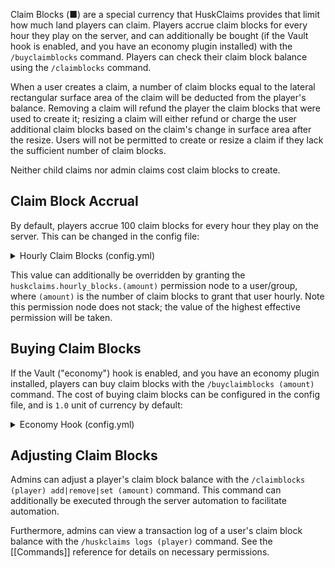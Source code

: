 Claim Blocks (■) are a special currency that HuskClaims provides that limit how much land players can claim. Players accrue claim blocks for every hour they play on the server, and can additionally be bought (if the Vault hook is enabled, and you have an economy plugin installed) with the `/buyclaimblocks` command. Players can check their claim block balance using the `/claimblocks` command.

When a user creates a claim, a number of claim blocks equal to the lateral rectangular surface area of the claim will be deducted from the player's balance. Removing a claim will refund the player the claim blocks that were used to create it; resizing a claim will either refund or charge the user additional claim blocks based on the claim's change in surface area after the resize. Users will not be permitted to create or resize a claim if they lack the sufficient number of claim blocks.

Neither child claims nor admin claims cost claim blocks to create.

## Claim Block Accrual
By default, players accrue 100 claim blocks for every hour they play on the server. This can be changed in the config file:

<details>
<summary>Hourly Claim Blocks (config.yml)</summary>

```yaml
# The number of claim blocks a user gets hourly.
# Override with the "huskclaims.hourly_blocks.(amount)" permission
hourly_claim_blocks: 100
```
</details>

This value can additionally be overridden by granting the `huskclaims.hourly_blocks.(amount)` permission node to a user/group, where `(amount)` is the number of claim blocks to grant that user hourly. Note this permission node does not stack; the value of the highest effective permission will be taken.

## Buying Claim Blocks
If the Vault ("economy") hook is enabled, and you have an economy plugin installed, players can buy claim blocks with the `/buyclaimblocks (amount)` command. The cost of buying claim blocks can be configured in the config file, and is `1.0` unit of currency by default:

<details>
<summary>Economy Hook (config.yml)</summary>

```yaml
economy:
  # Whether to hook into an economy plugin to allow buying claim blocks
  enabled: true
  # The cost of buying 1 claim block
  cost_per_block: 1.0
```
</details>

## Adjusting Claim Blocks
Admins can adjust a player's claim block balance with the `/claimblocks (player) add|remove|set (amount)` command. This command can additionally be executed through the server automation to facilitate automation.

Furthermore, admins can view a transaction log of a user's claim block balance with the `/huskclaims logs (player)` command. See the [[Commands]] reference for details on necessary permissions.